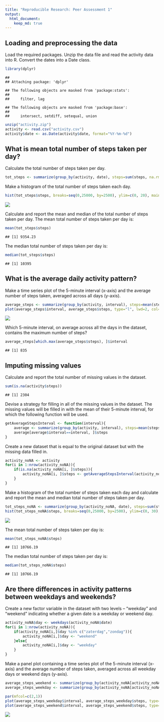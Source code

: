 ```yaml
---
title: "Reproducible Research: Peer Assessment 1"
output: 
  html_document:
    keep_md: true
---
```



## Loading and preprocessing the data
Load the required packages. Unzip the data file and read the activity data into R. Convert the dates into a Date class.

```r
library(dplyr)
```

```
## 
## Attaching package: 'dplyr'
```

```
## The following objects are masked from 'package:stats':
## 
##     filter, lag
```

```
## The following objects are masked from 'package:base':
## 
##     intersect, setdiff, setequal, union
```

```r
unzip("activity.zip")
activity <- read.csv("activity.csv")
activity$date <- as.Date(activity$date, format="%Y-%m-%d")
```


## What is mean total number of steps taken per day?
Calculate the total number of steps taken per day.

```r
tot_steps <- summarize(group_by(activity, date), steps=sum(steps, na.rm=T))
```

Make a histogram of the total number of steps taken each day.

```r
hist(tot_steps$steps, breaks=seq(0,25000, by=2500), ylim=c(0, 20), main="Total number of steps taken per day", xlab="Total steps per day", col="green")
```

![](PA1_template_files/figure-html/unnamed-chunk-3-1.png)<!-- -->

Calculate and report the mean and median of the total number of steps taken per day.
The mean total number of steps taken per day is:

```r
mean(tot_steps$steps)
```

```
## [1] 9354.23
```

The median total number of steps taken per day is:

```r
median(tot_steps$steps)
```

```
## [1] 10395
```


## What is the average daily activity pattern?
Make a time series plot of the 5-minute interval (x-axis) and the average number of steps taken, averaged across all days (y-axis).

```r
average_steps <- summarize(group_by(activity, interval), steps=mean(steps, na.rm=T))
plot(average_steps$interval, average_steps$steps, type="l", lwd=2, col="green", main="Average number of steps taken per interval", xlab="Interval", ylab="Average number of steps")
```

![](PA1_template_files/figure-html/unnamed-chunk-6-1.png)<!-- -->

Which 5-minute interval, on average across all the days in the dataset, contains the maximum number of steps?

```r
average_steps[which.max(average_steps$steps), ]$interval
```

```
## [1] 835
```


## Imputing missing values
Calculate and report the total number of missing values in the dataset.

```r
sum(is.na(activity$steps))
```

```
## [1] 2304
```

Devise a strategy for filling in all of the missing values in the dataset. The missing values will be filled in with the mean of their 5-minute interval, for which the following function will be used.

```r
getAverageStepsInterval <- function(interval){
    average <- summarize(group_by(activity, interval), steps=mean(steps, na.rm=T))
    average[average$interval==interval, ]$steps
}
```

Create a new dataset that is equal to the original dataset but with the missing data filled in.

```r
activity_noNA <- activity
for(i in 1:nrow(activity_noNA)){
    if(is.na(activity_noNA[i, ]$steps)){
        activity_noNA[i, ]$steps <- getAverageStepsInterval(activity_noNA[i, ]$interval)
    }
}
```

Make a histogram of the total number of steps taken each day and calculate and report the mean and median total number of steps taken per day.

```r
tot_steps_noNA <- summarize(group_by(activity_noNA, date), steps=sum(steps, na.rm=T))
hist(tot_steps_noNA$steps, breaks=seq(0,25000, by=2500), ylim=c(0, 30), main="Total number of steps taken per day", xlab="Total steps per day", col="green")
```

![](PA1_template_files/figure-html/unnamed-chunk-11-1.png)<!-- -->

The mean total number of steps taken per day is:

```r
mean(tot_steps_noNA$steps)
```

```
## [1] 10766.19
```

The median total number of steps taken per day is:

```r
median(tot_steps_noNA$steps)
```

```
## [1] 10766.19
```


## Are there differences in activity patterns between weekdays and weekends?
Create a new factor variable in the dataset with two levels – “weekday” and “weekend” indicating whether a given date is a weekday or weekend day.

```r
activity_noNA$day <- weekdays(activity_noNA$date)
for(i in 1:nrow(activity_noNA)){
    if(activity_noNA[i,]$day %in% c("zaterdag","zondag")){
        activity_noNA[i,]$day <- "weekend"
    }else{
        activity_noNA[i,]$day <- "weekday"
    }
}
```

Make a panel plot containing a time series plot of the 5-minute interval (x-axis) and the average number of steps taken, averaged across all weekday days or weekend days (y-axis).

```r
average_steps_weekend <- summarize(group_by(activity_noNA[activity_noNA$day=="weekend",], interval), steps=mean(steps, na.rm=T))
average_steps_weekday <- summarize(group_by(activity_noNA[activity_noNA$day=="weekday",], interval), steps=mean(steps, na.rm=T))

par(mfcol=c(2,1))
plot(average_steps_weekday$interval, average_steps_weekday$steps, type="l", lwd=2, col="green", main="Weekdays", xlab="Interval", ylab="Average number of steps")
plot(average_steps_weekend$interval, average_steps_weekend$steps, type="l", lwd=2, col="green", main="Weekend", xlab="Interval", ylab="Average number of steps")
```

![](PA1_template_files/figure-html/unnamed-chunk-15-1.png)<!-- -->
